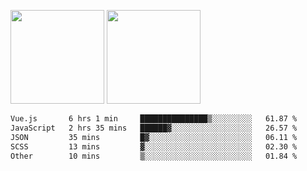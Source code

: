 <img src="https://github-readme-stats.vercel.app/api?username=Dream4ever&count_private=true&show_icons=true&theme=tokyonight" height="150" /> <img src="https://github-readme-stats.vercel.app/api/top-langs/?username=Dream4ever&count_private=true&show_icons=true&theme=tokyonight&langs_count=5&layout=compact" height="150" />

<!--START_SECTION:waka-->

```txt
Vue.js       6 hrs 1 min     ███████████████▒░░░░░░░░░   61.87 %
JavaScript   2 hrs 35 mins   ██████▓░░░░░░░░░░░░░░░░░░   26.57 %
JSON         35 mins         █▓░░░░░░░░░░░░░░░░░░░░░░░   06.11 %
SCSS         13 mins         ▓░░░░░░░░░░░░░░░░░░░░░░░░   02.30 %
Other        10 mins         ▒░░░░░░░░░░░░░░░░░░░░░░░░   01.84 %
```

<!--END_SECTION:waka-->
